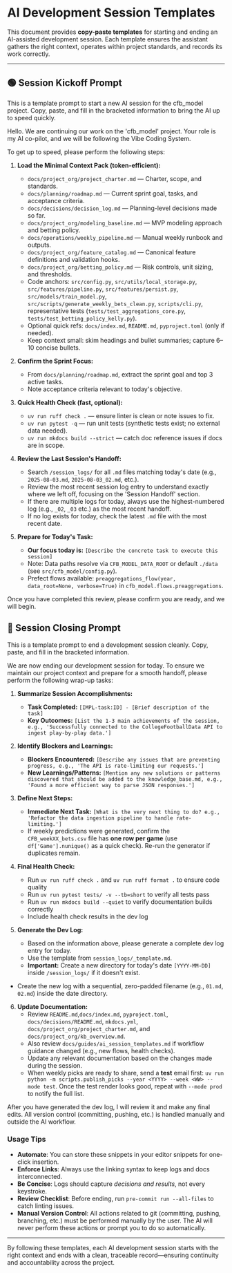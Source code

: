 # AI Development Session Templates

This document provides **copy-paste templates** for starting and ending an AI-assisted development
session. Each template ensures the assistant gathers the right context, operates within project
standards, and records its work correctly.

---

## 🟢 Session Kickoff Prompt

This is a template prompt to start a new AI session for the cfb_model project. Copy, paste, and fill
in the bracketed information to bring the AI up to speed quickly.

Hello. We are continuing our work on the 'cfb_model' project. Your role is my AI co-pilot, and we
will be following the Vibe Coding System.

To get up to speed, please perform the following steps:

1. **Load the Minimal Context Pack (token-efficient):**
    - `docs/project_org/project_charter.md` — Charter, scope, and standards.
    - `docs/planning/roadmap.md` — Current sprint goal, tasks, and acceptance criteria.
    - `docs/decisions/decision_log.md` — Planning-level decisions made so far.
    - `docs/project_org/modeling_baseline.md` — MVP modeling approach and betting policy.
    - `docs/operations/weekly_pipeline.md` — Manual weekly runbook and outputs.
    - `docs/project_org/feature_catalog.md` — Canonical feature definitions and validation hooks.
    - `docs/project_org/betting_policy.md` — Risk controls, unit sizing, and thresholds.
    - Code anchors: `src/config.py`, `src/utils/local_storage.py`, `src/features/pipeline.py`, `src/features/persist.py`, `src/models/train_model.py`, `src/scripts/generate_weekly_bets_clean.py`, `scripts/cli.py`, representative tests (`tests/test_aggregations_core.py`, `tests/test_betting_policy_kelly.py`).
    - Optional quick refs: `docs/index.md`, `README.md`, `pyproject.toml` (only if needed).
    - Keep context small: skim headings and bullet summaries; capture 6–10 concise bullets.

2. **Confirm the Sprint Focus:**
    - From `docs/planning/roadmap.md`, extract the sprint goal and top 3 active tasks.
    - Note acceptance criteria relevant to today's objective.

3. **Quick Health Check (fast, optional):**
    - `uv run ruff check .` — ensure linter is clean or note issues to fix.
    - `uv run pytest -q` — run unit tests (synthetic tests exist; no external data needed).
    - `uv run mkdocs build --strict` — catch doc reference issues if docs are in scope.

3. **Review the Last Session's Handoff:**
    - Search `/session_logs/` for all `.md` files matching today's date (e.g., `2025-08-03.md`,
      `2025-08-03_02.md`, etc.).
    - Review the most recent session log entry to understand exactly where we left off, focusing on
      the 'Session Handoff' section.
    - If there are multiple logs for today, always use the highest-numbered log (e.g., `_02`, `_03`
      etc.) as the most recent handoff.
    - If no log exists for today, check the latest `.md` file with the most recent date.

4. **Prepare for Today's Task:**
    - **Our focus today is:** `[Describe the concrete task to execute this session]`
    - Note: Data paths resolve via `CFB_MODEL_DATA_ROOT` or default `./data` (see `src/cfb_model/config.py`).
    - Prefect flows available: `preaggregations_flow(year, data_root=None, verbose=True)` in `cfb_model.flows.preaggregations`.

Once you have completed this review, please confirm you are ready, and we will begin.

## 🔴 Session Closing Prompt

This is a template prompt to end a development session cleanly. Copy, paste, and fill in the
bracketed information.

We are now ending our development session for today. To ensure we maintain our project context and
prepare for a smooth handoff, please perform the following wrap-up tasks:

1. **Summarize Session Accomplishments:**
    - **Task Completed:** `[IMPL-task:ID] - [Brief description of the task]`
    - **Key Outcomes:** `[List the 1-3 main achievements of the session, e.g., 'Successfully
      connected to the CollegeFootballData API to ingest play-by-play data.']`

2. **Identify Blockers and Learnings:**
    - **Blockers Encountered:** `[Describe any issues that are preventing progress, e.g., 'The API
      is rate-limiting our requests.']`
    - **New Learnings/Patterns:** `[Mention any new solutions or patterns discovered that should be
      added to the knowledge_base.md, e.g., 'Found a more efficient way to parse JSON responses.']`

3. **Define Next Steps:**
    - **Immediate Next Task:** `[What is the very next thing to do? e.g., 'Refactor the data
      ingestion pipeline to handle rate-limiting.']`
    - If weekly predictions were generated, confirm the `CFB_weekXX_bets.csv` file has **one row per
      game** (use `df['Game'].nunique()` as a quick check). Re-run the generator if duplicates remain.

4. **Final Health Check:**
    - Run `uv run ruff check .` and `uv run ruff format .` to ensure code quality
    - Run `uv run pytest tests/ -v --tb=short` to verify all tests pass
    - Run `uv run mkdocs build --quiet` to verify documentation builds correctly
    - Include health check results in the dev log

5. **Generate the Dev Log:**
    - Based on the information above, please generate a complete dev log entry for today.
    - Use the template from `session_logs/_template.md`.
    - **Important:** Create a new directory for today's date `[YYYY-MM-DD]` inside `/session_logs/`
      if it doesn't exist.

- Create the new log with a sequential, zero-padded filename (e.g., `01.md`, `02.md`) inside the
    date directory.

6. **Update Documentation:**
    - Review `README.md`,`docs/index.md`, `pyproject.toml`, `docs/decisions/README.md`,
      `mkdocs.yml`, `docs/project_org/project_charter.md`, and `docs/project_org/kb_overview.md`.
    - Also review `docs/guides/ai_session_templates.md` if workflow guidance changed (e.g., new flows, health checks).
    - Update any relevant documentation based on the changes made during the session.
    - When weekly picks are ready to share, send a **test** email first:
      `uv run python -m scripts.publish_picks --year <YYYY> --week <WW> --mode test`. Once the test
      render looks good, repeat with `--mode prod` to notify the full list.

After you have generated the dev log, I will review it and make any final edits. All version control
(committing, pushing, etc.) is handled manually and outside the AI workflow.

### Usage Tips

- **Automate**: You can store these snippets in your editor snippets for one-click insertion.
- **Enforce Links**: Always use the linking syntax to keep logs and docs interconnected.
- **Be Concise**: Logs should capture *decisions and results*, not every keystroke.
- **Review Checklist**: Before ending, run `pre-commit run --all-files` to catch linting issues.
- **Manual Version Control**: All actions related to git (committing, pushing, branching, etc.)
  must be performed manually by the user. The AI will never perform these actions or prompt you to
  do so automatically.

---

By following these templates, each AI development session starts with the right context and ends
with a clean, traceable record—ensuring continuity and accountability across the project.
